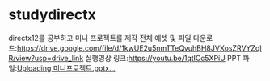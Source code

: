 # studydirectx
directx12를 공부하고 미니 프로젝트를 제작
전체 에셋 및 파일 다운로드:https://drive.google.com/file/d/1kwUE2u5nmTTeQvuhBH8JVXosZRVYZqIR/view?usp=drive_link
실행영상 링크:https://youtu.be/1qtICc5XPiU
PPT 파일:[Uploading 미니프로젝트.pptx…]()
